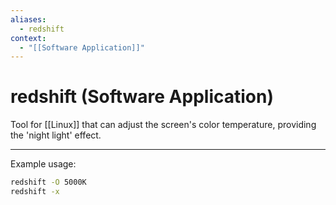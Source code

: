 ```yaml
---
aliases:
  - redshift
context:
  - "[[Software Application]]"
---
```


# redshift (Software Application)

Tool for [[Linux]] that can adjust the screen's color temperature, providing the 'night light' effect.

---

Example usage:

```bash
redshift -O 5000K
redshift -x
```
